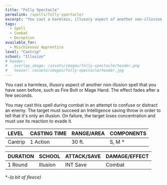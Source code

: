 ```yaml
---
title: "Folly Spectacle"
permalink: /spells/folly-spectacle/
excerpt: "You cast a harmless, illusory aspect of another non-illusion spell that you have seen before."
tags:
  - Spell
  - Combat
  - Deception
available_for:
  - Mischievous Apprentice
level: "Cantrip"
school: "Illusion"
# header:
#   overlay_image: /assets/images/folly-spectacle/header.png
#   teaser: /assets/images/folly-spectacle/header.jpg
---
```


You cast a harmless, illusory aspect of another non-illusion spell that you have seen before, such as Fire Bolt or Mage Hand. The effect fades after a few seconds.

You may cast this spell during combat in an attempt to confuse or distract an enemy. The target must succeed an Intelligence saving throw in order to tell that it's only an illusion. On failure, the target loses concentration and must use its reaction to evade it.


| LEVEL          | CASTING TIME   | RANGE/AREA     | COMPONENTS     |
| :------------- | :------------- | :------------- | :------------- |
| Cantrip        | 1 Action       | 30 ft.         | S, M *         |

| DURATION       | SCHOOL         | ATTACK/SAVE    | DAMAGE/EFFECT  |
| :------------- | :------------- | :------------- | :------------- |
| 1 Round        | Illusion       | INT Save       | Combat         |

\*-*(a bit of fleece)*
